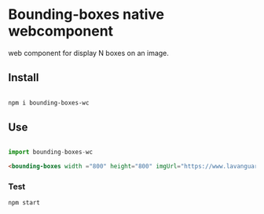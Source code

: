 # Bounding-boxes native webcomponent
web component for display N boxes on an image.
## Install

```bash

npm i bounding-boxes-wc

```

## Use

```js

import bounding-boxes-wc

```

```html
<bounding-boxes width ="800" height="800" imgUrl="https://www.lavanguardia.com/uploads/2017/04/05/5fa3c87fd961d.jpeg" bboxes='[{"x":10,"y":20,"width":400,"height":400,"label":"x","color":"blue"},{"x":100,"y":200,"width":200,"height":200,"label":"x"}]'></bounding-boxes>	
```

### Test

```bash
npm start
```                                               
                                                 
